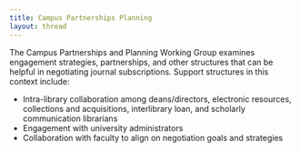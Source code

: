 ```yaml
---
title: Campus Partnerships Planning
layout: thread
---
```

The Campus Partnerships and Planning Working Group examines engagement strategies, partnerships, and other structures that can be helpful in negotiating journal subscriptions. Support structures in this context include:

* Intra-library collaboration among deans/directors, electronic resources, collections and acquisitions, interlibrary loan, and scholarly communication librarians
* Engagement with university administrators 
* Collaboration with faculty to align on negotiation goals and strategies